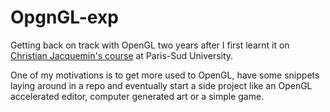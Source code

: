 # OpgnGL-exp

Getting back on track with OpenGL two years after I first learnt it on [Christian Jacquemin's course](https://perso.limsi.fr/jacquemi/OGL/index.html) at Paris-Sud University.

One of my motivations is to get more used to OpenGL, have some snippets laying around in a repo and eventually start a side project like an OpenGL accelerated editor, computer generated art or a simple game.
